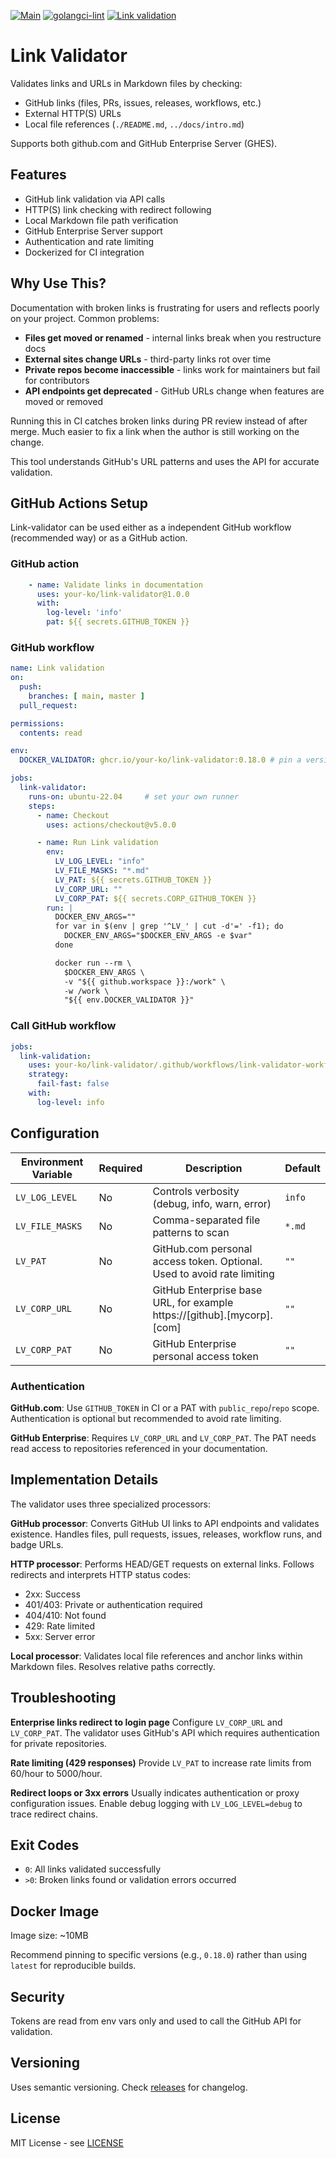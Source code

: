 [![Main](https://github.com/your-ko/link-validator/actions/workflows/main.yaml/badge.svg)](https://github.com/your-ko/link-validator/actions/workflows/main.yaml)
[![golangci-lint](https://github.com/your-ko/link-validator/actions/workflows/golangci-lint.yaml/badge.svg)](https://github.com/your-ko/link-validator/actions/workflows/golangci-lint.yaml)
[![Link validation](https://github.com/your-ko/link-validator/actions/workflows/link-validator.yaml/badge.svg)](https://github.com/your-ko/link-validator/actions/workflows/link-validator.yaml)

# Link Validator

Validates links and URLs in Markdown files by checking:
- GitHub links (files, PRs, issues, releases, workflows, etc.)
- External HTTP(S) URLs
- Local file references (`./README.md`, `../docs/intro.md`)

Supports both github.com and GitHub Enterprise Server (GHES).

## Features

- GitHub link validation via API calls
- HTTP(S) link checking with redirect following
- Local Markdown file path verification
- GitHub Enterprise Server support
- Authentication and rate limiting
- Dockerized for CI integration


## Why Use This?

Documentation with broken links is frustrating for users and reflects poorly on your project. Common problems:

- **Files get moved or renamed** - internal links break when you restructure docs
- **External sites change URLs** - third-party links rot over time
- **Private repos become inaccessible** - links work for maintainers but fail for contributors
- **API endpoints get deprecated** - GitHub URLs change when features are moved or removed

Running this in CI catches broken links during PR review instead of after merge. Much easier to fix a link when the author is still working on the change.

This tool understands GitHub's URL patterns and uses the API for accurate validation.

## GitHub Actions Setup

Link-validator can be used either as a independent GitHub workflow (recommended way) or as a GitHub action.

### GitHub action
```yaml
    - name: Validate links in documentation
      uses: your-ko/link-validator@1.0.0
      with:
        log-level: 'info'
        pat: ${{ secrets.GITHUB_TOKEN }}
```

### GitHub workflow
```yaml
name: Link validation
on:
  push:
    branches: [ main, master ]
  pull_request:

permissions:
  contents: read

env:
  DOCKER_VALIDATOR: ghcr.io/your-ko/link-validator:0.18.0 # pin a version

jobs:
  link-validator:
    runs-on: ubuntu-22.04     # set your own runner
    steps:
      - name: Checkout
        uses: actions/checkout@v5.0.0

      - name: Run Link validation
        env:
          LV_LOG_LEVEL: "info"
          LV_FILE_MASKS: "*.md"
          LV_PAT: ${{ secrets.GITHUB_TOKEN }}
          LV_CORP_URL: ""
          LV_CORP_PAT: ${{ secrets.CORP_GITHUB_TOKEN }}
        run: |
          DOCKER_ENV_ARGS=""
          for var in $(env | grep '^LV_' | cut -d'=' -f1); do
            DOCKER_ENV_ARGS="$DOCKER_ENV_ARGS -e $var"
          done

          docker run --rm \
            $DOCKER_ENV_ARGS \
            -v "${{ github.workspace }}:/work" \
            -w /work \
            "${{ env.DOCKER_VALIDATOR }}"
```

### Call GitHub workflow

```yaml
jobs:
  link-validation:
    uses: your-ko/link-validator/.github/workflows/link-validator-workflow.yaml@1.0.0
    strategy:
      fail-fast: false
    with:
      log-level: info
```


## Configuration

| Environment Variable | Required | Description                                                             | Default |
|----------------------|----------|-------------------------------------------------------------------------|---------|
| `LV_LOG_LEVEL`       | No       | Controls verbosity (debug, info, warn, error)                           | `info`  |
| `LV_FILE_MASKS`      | No       | Comma-separated file patterns to scan                                   | `*.md`  |
| `LV_PAT`             | No       | GitHub.com personal access token. Optional. Used to avoid rate limiting | `""`    |
| `LV_CORP_URL`        | No       | GitHub Enterprise base URL, for example https://[github].[mycorp].[com] | `""`    |
| `LV_CORP_PAT`        | No       | GitHub Enterprise personal access token                                 | `""`    |

### Authentication

**GitHub.com**: Use `GITHUB_TOKEN` in CI or a PAT with `public_repo`/`repo` scope. Authentication is optional but recommended to avoid rate limiting.

**GitHub Enterprise**: Requires `LV_CORP_URL` and `LV_CORP_PAT`. The PAT needs read access to repositories referenced in your documentation.

## Implementation Details

The validator uses three specialized processors:

**GitHub processor**: Converts GitHub UI links to API endpoints and validates existence. Handles files, pull requests, issues, releases, workflow runs, and badge URLs.

**HTTP processor**: Performs HEAD/GET requests on external links. Follows redirects and interprets HTTP status codes:
- 2xx: Success
- 401/403: Private or authentication required
- 404/410: Not found
- 429: Rate limited
- 5xx: Server error

**Local processor**: Validates local file references and anchor links within Markdown files. Resolves relative paths correctly.

## Troubleshooting

**Enterprise links redirect to login page**
Configure `LV_CORP_URL` and `LV_CORP_PAT`. The validator uses GitHub's API which requires authentication for private repositories.

**Rate limiting (429 responses)**
Provide `LV_PAT` to increase rate limits from 60/hour to 5000/hour.

**Redirect loops or 3xx errors**
Usually indicates authentication or proxy configuration issues. Enable debug logging with `LV_LOG_LEVEL=debug` to trace redirect chains.

## Exit Codes

- `0`: All links validated successfully
- `>0`: Broken links found or validation errors occurred

## Docker Image

Image size: ~10MB

Recommend pinning to specific versions (e.g., `0.18.0`) rather than using `latest` for reproducible builds.

## Security
Tokens are read from env vars only and used to call the GitHub API for validation.


## Versioning

Uses semantic versioning. Check [releases](https://github.com/your-ko/link-validator/releases) for changelog.

## License

MIT License - see [LICENSE](./LICENSE)
